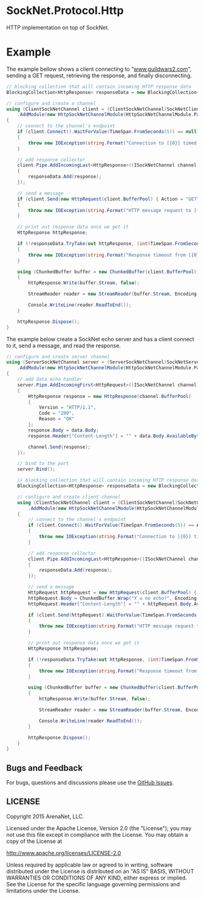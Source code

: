 SockNet.Protocol.Http
=====
HTTP implementation on top of SockNet.

Example
==========
The example bellow shows a client connecting to "www.guildwars2.com", sending a GET request, retrieving the response, and finally disconnecting.

```csharp
// blocking collection that will contain incoming HTTP response data
BlockingCollection<HttpResponse> responseData = new BlockingCollection<HttpResponse>();

// configure and create a channel
using (ClientSockNetChannel client = (ClientSockNetChannel)SockNetClient.Create(new IPEndPoint(Dns.GetHostEntry("www.guildwars2.com").AddressList[0], 80))
    .AddModule(new HttpSockNetChannelModule(HttpSockNetChannelModule.ParsingMode.Client)))
{
    // connect to the channel's endpoint
    if (client.Connect().WaitForValue(TimeSpan.FromSeconds(5)) == null)
    {
        throw new IOException(string.Format("Connection to [{0}] timed out.", client.RemoteEndpoint));
    }

    // add response collector
    client.Pipe.AddIncomingLast<HttpResponse>((ISockNetChannel channel, ref HttpResponse response) =>
    {
        responseData.Add(response);
    });

    // send a message
    if (client.Send(new HttpRequest(client.BufferPool) { Action = "GET", Path = "/", Version = "HTTP/1.1" }).WaitForValue(TimeSpan.FromSeconds(5)) == null)
    {
        throw new IOException(string.Format("HTTP message request to [{0}] timed out.", client.RemoteEndpoint));
    }

    // print out response data once we get it
    HttpResponse httpResponse;

    if (!responseData.TryTake(out httpResponse, (int)TimeSpan.FromSeconds(5).TotalMilliseconds))
    {
        throw new IOException(string.Format("Response timeout from [{0}].", client.RemoteEndpoint));
    }

    using (ChunkedBuffer buffer = new ChunkedBuffer(client.BufferPool))
    {
        httpResponse.Write(buffer.Stream, false);

        StreamReader reader = new StreamReader(buffer.Stream, Encoding.UTF8);

        Console.WriteLine(reader.ReadToEnd());
    }

    httpResponse.Dispose();
}
```

The example below create a SockNet echo server and has a client connect to it, send a message, and read the response.

```csharp
// configure and create server channel
using (ServerSockNetChannel server = (ServerSockNetChannel)SockNetServer.Create(new IPEndPoint(IPAddress.Any, 0))
    .AddModule(new HttpSockNetChannelModule(HttpSockNetChannelModule.ParsingMode.Server)))
{
    // add data echo handler
    server.Pipe.AddIncomingFirst<HttpRequest>((ISockNetChannel channel, ref HttpRequest data) =>
    {
        HttpResponse response = new HttpResponse(channel.BufferPool)
        {
            Version = "HTTP/1.1",
            Code = "200",
            Reason = "OK"
        };
        response.Body = data.Body;
        response.Header["Content-Length"] = "" + data.Body.AvailableBytesToRead;

        channel.Send(response);
    });

    // bind to the port
    server.Bind();

    // blocking collection that will contain incoming HTTP response data
    BlockingCollection<HttpResponse> responseData = new BlockingCollection<HttpResponse>();

    // configure and create client channel
    using (ClientSockNetChannel client = (ClientSockNetChannel)SockNetClient.Create(new IPEndPoint(IPAddress.Parse("127.0.0.1"), server.LocalEndpoint.Port))
        .AddModule(new HttpSockNetChannelModule(HttpSockNetChannelModule.ParsingMode.Client)))
    {
        // connect to the channel's endpoint
        if (client.Connect().WaitForValue(TimeSpan.FromSeconds(5)) == null)
        {
            throw new IOException(string.Format("Connection to [{0}] timed out.", client.RemoteEndpoint));
        }

        // add response collector
        client.Pipe.AddIncomingLast<HttpResponse>((ISockNetChannel channel, ref HttpResponse response) =>
        {
            responseData.Add(response);
        });

        // send a message
        HttpRequest httpRequest = new HttpRequest(client.BufferPool) { Action = "POST", Path = "/", Version = "HTTP/1.1" };
        httpRequest.Body = ChunkedBuffer.Wrap("Y u no echo?", Encoding.UTF8);
        httpRequest.Header["Content-Length"] = "" + httpRequest.Body.AvailableBytesToRead;

        if (client.Send(httpRequest).WaitForValue(TimeSpan.FromSeconds(5)) == null)
        {
            throw new IOException(string.Format("HTTP message request to [{0}] timed out.", client.RemoteEndpoint));
        }

        // print out response data once we get it
        HttpResponse httpResponse;

        if (!responseData.TryTake(out httpResponse, (int)TimeSpan.FromSeconds(5).TotalMilliseconds))
        {
            throw new IOException(string.Format("Response timeout from [{0}].", client.RemoteEndpoint));
        }

        using (ChunkedBuffer buffer = new ChunkedBuffer(client.BufferPool))
        {
            httpResponse.Write(buffer.Stream, false);

            StreamReader reader = new StreamReader(buffer.Stream, Encoding.UTF8);

            Console.WriteLine(reader.ReadToEnd());
        }

        httpResponse.Dispose();
    }
}
```

## Bugs and Feedback

For bugs, questions and discussions please use the [GitHub Issues](https://github.com/ArenaNet/SockNet/issues).

## LICENSE

Copyright 2015 ArenaNet, LLC.

Licensed under the Apache License, Version 2.0 (the "License");
you may not use this file except in compliance with the License.
You may obtain a copy of the License at

<http://www.apache.org/licenses/LICENSE-2.0>

Unless required by applicable law or agreed to in writing, software
distributed under the License is distributed on an "AS IS" BASIS,
WITHOUT WARRANTIES OR CONDITIONS OF ANY KIND, either express or implied.
See the License for the specific language governing permissions and
limitations under the License.
